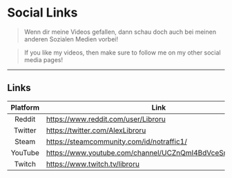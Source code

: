 # Social Links

> Wenn dir meine Videos gefallen, dann schau doch auch bei meinen anderen Sozialen Medien vorbei!

> If you like my videos, then make sure to follow me on my other social media pages!

---

## Links

|Platform|Link  |
|:--------:|------|
|Reddit  |https://www.reddit.com/user/Libroru|
|Twitter |https://twitter.com/AlexLibroru|
|Steam   |https://steamcommunity.com/id/notraffic1/|
|YouTube |https://www.youtube.com/channel/UCZnQmI4BdVceSmaWRe4DwrQ|
|Twitch  |https://www.twitch.tv/libroru|
